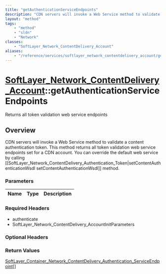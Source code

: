 ```yaml
---
title: "getAuthenticationServiceEndpoints"
description: "CDN servers will invoke a Web Service method to validate a content authentication token. This method returns all token v... "
layout: "method"
tags:
    - "method"
    - "sldn"
    - "Network"
classes:
    - "SoftLayer_Network_ContentDelivery_Account"
aliases:
    - "/reference/services/softlayer_network_contentdelivery_account/getAuthenticationServiceEndpoints"
---
```

# [SoftLayer_Network_ContentDelivery_Account](/reference/services/SoftLayer_Network_ContentDelivery_Account)::getAuthenticationServiceEndpoints

Returns all token validation web service endpoints


## Overview 
CDN servers will invoke a Web Service method to validate a content authentication token. This method returns all token validation web service endpoints set for a CDN account. You can override the default web service by calling [[SoftLayer_Network_ContentDelivery_Authentication_Token|setContentAuthenticationWsdl setContentAuthenticationWsdl]] method. 

### Parameters 
|Name | Type | Description |
| --- | --- | --- |


### Required Headers
* authenticate
* SoftLayer_Network_ContentDelivery_AccountInitParameters

### Optional Headers

### Return Values
<a href='/reference/datatypes/SoftLayer_Container_Network_ContentDelivery_Authentication_ServiceEndpoint'>SoftLayer_Container_Network_ContentDelivery_Authentication_ServiceEndpoint[] </a>

